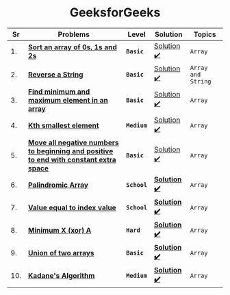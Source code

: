 <div align = "center">

# GeeksforGeeks

| Sr  | Problems                                                                                                                                                                                     | Level        | Solution                                                                                                                                                                                  | Topics          |
| --- | -------------------------------------------------------------------------------------------------------------------------------------------------------------------------------------------- | ------------ | ----------------------------------------------------------------------------------------------------------------------------------------------------------------------------------------- | --------------- |
| 1.  | [**Sort an array of 0s, 1s and 2s**](https://practice.geeksforgeeks.org/problems/sort-an-array-of-0s-1s-and-2s4231/1#)                                                                       | **`Basic`**    | [Solution ✔️](https://github.com/swayamterode/Codes/blob/main/Platform/GeeksforGeeks/Arrays/001.Sort%20an%20array%20of%200s%2C%201s%20and%202s.cpp)                                       | `Array`         |
| 2.  | [**Reverse a String**](https://docs.google.com/spreadsheets/d/1Q54syXIR46PVxCP7Mz84upjgqb4qYVTdjsOAszPyuUg/edit#gid=0&range=B4)                                                              | **`Basic`**    | [Solution ✔️](https://github.com/swayamterode/Codes/blob/main/Platform/GeeksforGeeks/Strings/001.Reverse%20a%20String.cpp)                                                                | `Array and String` |
| 3.  | [**Find minimum and maximum element in an array**](https://practice.geeksforgeeks.org/problems/find-minimum-and-maximum-element-in-an-array4428/1/)                                          | **`Basic`**    | [Solution ✔️](https://github.com/swayamterode/Codes/blob/main/Platform/GeeksforGeeks/Strings/002.Find%20minimum%20and%20maximum%20element%20in%20an%20array.cpp)                          | `Array`         |
| 4.  | [**Kth smallest element**](https://practice.geeksforgeeks.org/problems/kth-smallest-element5635/1#)                                                                                          | **`Medium`**   | [Solution ✔️](https://github.com/swayamterode/Codes/blob/main/Platform/GeeksforGeeks/Strings/003.Kth%20smallest%20element.cpp)                                                            | `Array`         |
| 5.  | [**Move all negative numbers to beginning and positive to end with constant extra space**](https://www.geeksforgeeks.org/move-negative-numbers-beginning-positive-end-constant-extra-space/) | **`Basic`**    | [Solution ✔️](https://github.com/swayamterode/Codes/blob/main/Platform/GeeksforGeeks/Arrays/002.Move_all_negative_numbers_to_beginning_and_positive_to_end_with_constant_extra_space.cpp) | `Array`         |
| 6.  | [**Palindromic Array**](https://practice.geeksforgeeks.org/problems/palindromic-array-1587115620/1/?page=1&curated[]=7&sortBy=submissions)                                                   | **`School`** | [**Solution ✔️**](https://github.com/swayamterode/Codes/blob/main/Platform/GeeksforGeeks/Arrays/003.Palindromic_Array.cpp)                                                                | `Array`         |
| 7.  | [**Value equal to index value**](https://practice.geeksforgeeks.org/problems/value-equal-to-index-value1330/1/?page=1&curated[]=7&sortBy=submissions)                                        | **`School`** | [**Solution ✔️**](https://github.com/swayamterode/Codes/blob/main/Platform/GeeksforGeeks/Arrays/Value%20equal%20to%20index%20value.cpp)                                                   | `Array`         |
| 8.  | [**Minimum X (xor) A**](https://practice.geeksforgeeks.org/problems/x-xor-a-is-minimum-and-set-bits-in-x-b/1#)                                                                               | **`Hard`**   | [**Solution ✔️**](<https://github.com/swayamterode/Codes/blob/main/Platform/GeeksforGeeks/Arrays/004.Minimum_X_(xor)_A.cpp>)                                                              | `Array`         |
| 9.  | [**Union of two arrays**](https://practice.geeksforgeeks.org/problems/union-of-two-arrays3538/1)                                                                                             | **`Basic`**  | [**Solution ✔️**](https://github.com/swayamterode/Codes/blob/main/Platform/GeeksforGeeks/Arrays/005.Union_of_two_arrays.cpp)                                                              | `Array`         |
| 10. | [**Kadane's Algorithm**](https://practice.geeksforgeeks.org/problems/kadanes-algorithm-1587115620/1#)                                                                                        | **`Medium`** | [**Solution ✔️**](https://github.com/swayamterode/Codes/blob/main/Platform/GeeksforGeeks/Arrays/007.Kadane's%20Algorithm.cpp)                                                             | `Array`         |

</div>
